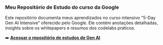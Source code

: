 ###  Meu Repositório de Estudo do curso da Google
Este repositório documenta meus aprendizados no curso intensivo "5-Day Gen AI Intensive" oferecido pelo Google. Ele contém anotações detalhadas, insights sobre os whitepapers e resumos dos codelabs práticos.

➡️ **[Acessar o repositório de estudos de Gen AI](https://github.com/anaclacp/llm-study-notes)**
